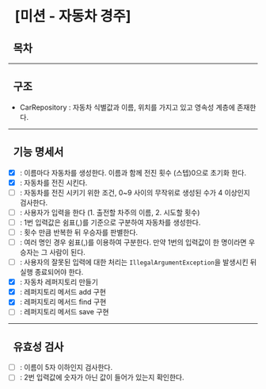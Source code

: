 # &nbsp;&nbsp;[미션 - 자동차 경주]

## &nbsp;&nbsp;목차


---

## &nbsp;&nbsp;구조

- CarRepository : 자동차 식별값과 이름, 위치를 가지고 있고 영속성 계층에 존재한다. 
---

## &nbsp;&nbsp;기능 명세서

- [x] : 이름마다 자동차를 생성한다. 이름과 함께 전진 횟수 (스텝)0으로 초기화 한다.
- [x] : 자동차를 전진 시킨다.
- [ ] : 자동차를 전진 시키기 위한 조건, 0~9 사이의 무작위로 생성된 수가 4 이상인지 검사한다.
- [ ] : 사용자가 입력을 한다 (1. 출전할 차주의 이름, 2. 시도할 횟수)
- [ ] : 1번 입력값은 쉼표(,)를 기준으로 구분하여 자동차를 생성한다.
- [ ] : 횟수 만큼 반복한 뒤 우승자를 판별한다.
- [ ] : 여러 명인 경우 쉼표(,)를 이용하여 구분한다. 만약 1번의 입력값이 한 명이라면 우승자는 그 사람이 된다.
- [ ] : 사용자의 잘못된 입력에 대한 처리는 `IllegalArgumentException`을 발생시킨 뒤 실행 종료되어야 한다.
- [x] : 자동차 레퍼지토리 만들기
- [x] : 레퍼지토리 메서드 add 구현
- [x] : 레퍼지토리 메서드 find 구현
- [ ] : 레퍼지토리 메서드 save 구현
---

## &nbsp;&nbsp;유효성 검사

- [ ] : 이름이 5자 이하인지 검사한다.
- [ ] : 2번 입력값에 숫자가 아닌 값이 들어가 있는지 확인한다.